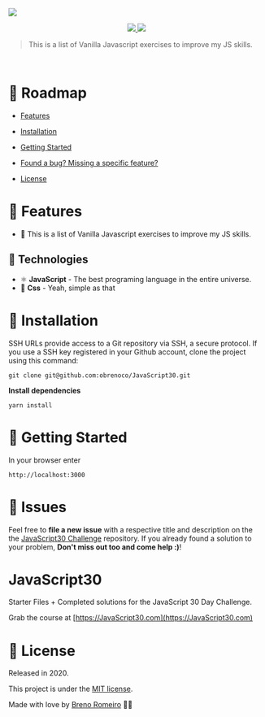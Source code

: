 ![](https://javascript30.com/images/JS3-social-share.png)
<p  align="center">
  <a  href="">
  <img  src="https://img.shields.io/github/stars/obrenoco/JavaScript30" />
  </a>
  <img  src="https://img.shields.io/github/forks/obrenoco/JavaScript30" />
  </a>
</p>




> This is a list of Vanilla Javascript exercises to improve my JS skills.



<br />



# :pushpin: Roadmap



* [Features](#rocket-features)

* [Installation](#construction_worker-installation)


* [Getting Started](#runner-getting-started)


* [Found a bug? Missing a specific feature?](#bug-issues)


* [License](#closed_book-license)




# :rocket: Features

 * 🍕 This is a list of Vanilla Javascript exercises to improve my JS skills.






## :robot: Technologies

 * ⚛ **JavaScript** - The best programing language in the entire universe.
 * 💅 **Css** - Yeah, simple as that







# :construction_worker: Installation



SSH URLs provide access to a Git repository via SSH, a secure protocol. If you use a SSH key registered in your Github account, clone the project using this command:



```git clone git@github.com:obrenoco/JavaScript30.git```








**Install dependencies**

```yarn install```







# :runner: Getting Started
In your browser enter

    http://localhost:3000






# :bug: Issues



Feel free to **file a new issue** with a respective title and description on the the [JavaScript30 Challenge](https://github.com/obrenoco) repository. If you already found a solution to your problem, **Don't miss out too and come help :)**!






# JavaScript30

Starter Files + Completed solutions for the JavaScript 30 Day Challenge.

Grab the course at [https://JavaScript30.com](https://JavaScript30.com)






# :closed_book: License


Released in 2020.

This project is under the [MIT license](https://github.com/obrenoco).

Made with love by [Breno Romeiro](https://github.com/obrenoco) 💜🚀
